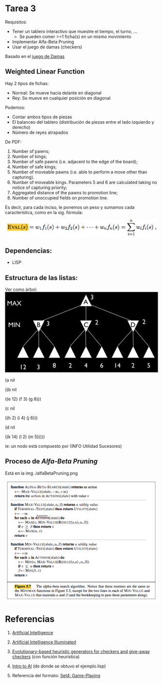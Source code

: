 # Tarea 3
Requisitos:

* Tener un tablero interactivo que muestre el tiempo, el turno, …
  * Se pueden comer >=1 ficha(s) en un mismo movimiento
* Implementar Alfa-Beta Pruning
* Usar el juego de damas (checkers)

Basado en el [juego de Damas](http://www.coolmath-games.com/0-checkers)

## Weighted Linear Function
Hay 2 tipos de fichas:

  * Normal: Se mueve hacia delante en diagonal
  * Rey: Se mueve en cualquier posición en diagonal

Podemos:

  * Contar ambos tipos de piezas
  * El balanceo del tablero (distribución de piezas entre el lado izquierdo y derecho)
  * Número de reyes atrapados

De PDF:


1. Number of pawns;
2. Number of kings;
3. Number of safe pawns (i.e. adjacent to the edge of the board);
4. Number of safe kings;
5. Number of moveable pawns (i.e. able to perform a move other than capturing).
6. Number of moveable kings. Parameters 5 and 6 are calculated taking no notice of capturing priority;
7. Aggregated distance of the pawns to promotion line;
8. Number of unoccupied fields on promotion line.

Es decir, para cada inciso, le ponemos un peso y sumamos cada característica, como en la sig. fórmula:

![alt text](https://github.com/VicDCruz/InteligenciaArtificial/blob/dev/Tarea3/FormulaDeEvaluacion.png)

## Dependencias:
* LISP

## Estructura de las listas:
Ver como árbol:
![alt text](https://github.com/VicDCruz/InteligenciaArtificial/blob/dev/Tarea3/ejemplo.png)

(a nil

((b nil

((e 12) (f 3) (g 8)))

(c nil

((h 2) (i 4) (j 6)))

(d nil

((k 14) (l 2) (m 5)))))

ie: un nodo está compuesto por (INFO Utilidad Sucesores)


## Proceso de *Alfa-Beta Pruning*
Está en la img ./alfaBetaPruning.png

![alt-text](https://github.com/VicDCruz/InteligenciaArtificial/blob/dev/Tarea3/alfaBetaPruning.png)

# Referencias
1. [Artificial Intelligence](https://books.google.com.mx/books?id=_ixmRlL9jcIC&pg=PA117&lpg=PA117&dq=weighted+linear+function+checkers&source=bl&ots=JPLF-ToFUZ&sig=IO5g7W3mFUXnvCMscgagHlKq9Fk&hl=es&sa=X&ved=0ahUKEwia99WdrZjaAhVJVK0KHcgxAyAQ6AEIJzAA#v=onepage&q=weighted%20linear%20function%20checkers&f=false)
2. [Artificial Intelligence Illuminated](https://books.google.com.mx/books?id=LcOLqodW28EC&pg=PA160&lpg=PA160&dq=weighted+linear+function+checkers&source=bl&ots=sXtgcDLDE-&sig=5SCo9xmozkVXBCUUvvbORLLmNlY&hl=es&sa=X&ved=0ahUKEwjS9oaaq5jaAhVPKqwKHVJaA1AQ6AEILjAB#v=onepage&q=weighted%20linear%20function%20checkers&f=false)
3. [Evolutionary-based heuristic generators for checkers and give-away checkers](https://pdfs.semanticscholar.org/91c9/d140267f3b008d00b330b6b0e9182fa4b62e.pdf) (con función heurística)
4. [Intro to AI](https://www.cs.rochester.edu/u/kautz/Courses/242spring2014/242ai06-alpha-beta-pruning.pdf) (de donde se obtuvo el ejemplo.lisp)

5. Referencia del formato: [Set4: Game-Playing](http://www.ics.uci.edu/~kkask/Fall-2016%20CS271/slides/04-games.pdf)
